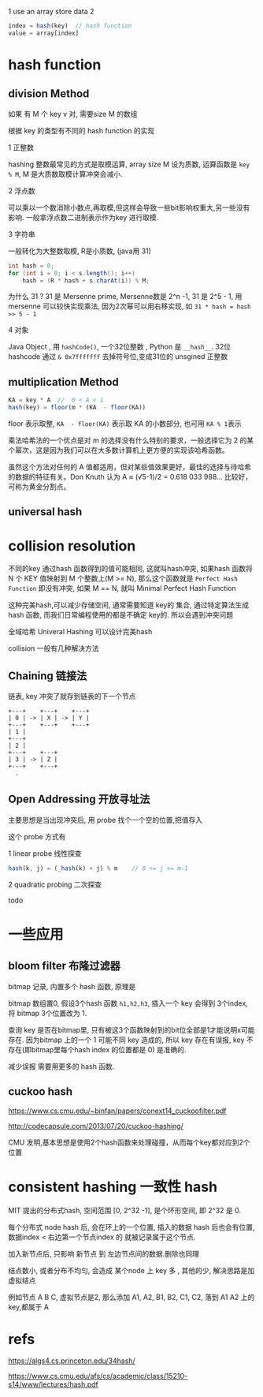 1 use an array store data
2 

```js
index = hash(key)  // hash function
value = array[index]
```


# hash function

## division Method
如果 有 M 个 key v 对, 需要size M 的数组

根据 key 的类型有不同的 hash function 的实现

1 正整数

hashing 整数最常见的方式是取模运算, array size M 设为质数,  运算函数是 `key % M`,  M 是大质数取模计算冲突会减小.

2 浮点数

可以乘以一个数消除小数点,再取模,但这样会导致一些bit影响权重大,另一些没有影响.  一般拿浮点数二进制表示作为key 进行取模.

3 字符串

一般转化为大整数取模, R是小质数, (java用 31)
```java
int hash = 0;
for (int i = 0; i < s.length(); i++)
    hash = (R * hash + s.charAt(i)) % M;
```

为什么 31 ? 31 是 Mersenne prime, Mersenne数是 2^n -1, 31 是 2^5 - 1, 用 mersenne 可以较快实现乘法, 因为2次幂可以用右移实现, 如 `31 * hash = hash >> 5 - 1`


4 对象

Java Object , 用 `hashCode()`, 一个32位整数 , Python 是 `__hash__`.
32位hashcode 通过 `& 0x7fffffff` 去掉符号位,变成31位的 unsgined 正整数

## multiplication Method

```js
KA = key * A  //  0 < A < 1
hash(key) = floor(m * (KA  - floor(KA))
```
floor 表示取整, `KA  - floor(KA)` 表示取 KA 的小数部分, 也可用 `KA % 1`表示

乘法哈希法的一个优点是对 m 的选择没有什么特别的要求，一般选择它为 2 的某个幂次，这是因为我们可以在大多数计算机上更方便的实现该哈希函数。

虽然这个方法对任何的 A 值都适用，但对某些值效果更好，最佳的选择与待哈希的数据的特征有关。Don Knuth 认为 A ≈ (√5-1)/2 = 0.618 033 988... 比较好，可称为黄金分割点。

## universal hash

# collision resolution
不同的key 通过hash 函数得到的值可能相同, 这就叫hash冲突, 如果hash 函数将 N 个 KEY 值映射到 M 个整数上(M >= N), 那么这个函数就是  `Perfect Hash Function` 即没有冲突,
如果 M == N, 就叫 Minimal Perfect Hash Function

这种完美hash,可以减少存储空间, 通常需要知道 key的 集合, 通过特定算法生成hash 函数, 而我们日常编程使用的都是不确定 key的. 所以会遇到冲突问题

全域哈希 Univeral Hashing 可以设计完美hash

collision 一般有几种解决方法

## Chaining 链接法
链表, key 冲突了就存到链表的下一个节点

```
+---+    +---+    +---+   
| 0 | -> | X | -> | Y |
+---+    +---+    +---+   
| 1 |
+---+
| 2 |
+---+    +---+
| 3 | -> | Z |
+---+    +---+
  . 
```

## Open Addressing 开放寻址法

主要思想是当出现冲突后, 用 probe 找个一个空的位置,把值存入

这个 probe 方式有

1 linear probe 线性探查
```js
hash(k, j) = (_hash(k) + j) % m    // 0 <= j <= m-1  
```

2 quadratic probing 二次探查

todo





# 一些应用

## bloom filter 布隆过滤器
bitmap 记录,  内置多个 hash 函数, 原理是

bitmap 数组置0, 假设3个hash 函数 `h1,h2,h3`,  插入一个 key 会得到 3个index,   将 bitmap 3个位置改为 1.

查询 key 是否在bitmap里, 只有被这3个函数映射到的bit位全部是1才能说明x可能存在. 
因为bitmap 上的一个 1 可能不同 key 造成的, 所以 key 存在有误报,  key 不存在(即bitmap里每个hash index 的位置都是 0) 是准确的.

减少误报 需要用更多的 hash 函数.

## cuckoo hash  
https://www.cs.cmu.edu/~binfan/papers/conext14_cuckoofilter.pdf

http://codecapsule.com/2013/07/20/cuckoo-hashing/

CMU 发明,基本思想是使用2个hash函数来处理碰撞，从而每个key都对应到2个位置


# consistent hashing 一致性 hash
MIT 提出的分布式hash, 空间范围 [0, 2^32 -1], 是个环形空间, 即 2^32 是 0.

每个分布式 node hash 后, 会在环上的一个位置, 插入的数据 hash 后也会有位置, 数据index < 右边第一个节点index 的 就被记录属于这个节点.

加入新节点后, 只影响 新节点 到 左边节点间的数据.删除也同理

结点数小, 或者分布不均匀, 会造成 某个node 上 key 多 , 其他的少, 解决思路是加虚拟结点

例如节点 A B C, 虚拟节点是2, 那么添加 A1, A2, B1, B2, C1, C2, 落到 A1 A2 上的key,都属于 A

# refs
https://algs4.cs.princeton.edu/34hash/

https://www.cs.cmu.edu/afs/cs/academic/class/15210-s14/www/lectures/hash.pdf

